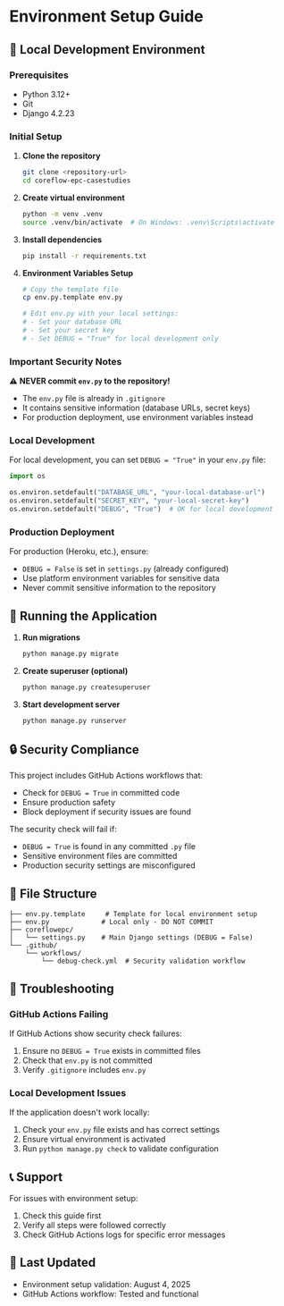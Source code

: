 # Environment Setup Guide

## 🔧 Local Development Environment

### Prerequisites
- Python 3.12+
- Git
- Django 4.2.23

### Initial Setup

1. **Clone the repository**
   ```bash
   git clone <repository-url>
   cd coreflow-epc-casestudies
   ```

2. **Create virtual environment**
   ```bash
   python -m venv .venv
   source .venv/bin/activate  # On Windows: .venv\Scripts\activate
   ```

3. **Install dependencies**
   ```bash
   pip install -r requirements.txt
   ```

4. **Environment Variables Setup**
   ```bash
   # Copy the template file
   cp env.py.template env.py
   
   # Edit env.py with your local settings:
   # - Set your database URL
   # - Set your secret key
   # - Set DEBUG = "True" for local development only
   ```

### Important Security Notes

⚠️ **NEVER commit `env.py` to the repository!**

- The `env.py` file is already in `.gitignore`
- It contains sensitive information (database URLs, secret keys)
- For production deployment, use environment variables instead

### Local Development

For local development, you can set `DEBUG = "True"` in your `env.py` file:

```python
import os

os.environ.setdefault("DATABASE_URL", "your-local-database-url")
os.environ.setdefault("SECRET_KEY", "your-local-secret-key")
os.environ.setdefault("DEBUG", "True")  # OK for local development
```

### Production Deployment

For production (Heroku, etc.), ensure:
- `DEBUG = False` is set in `settings.py` (already configured)
- Use platform environment variables for sensitive data
- Never commit sensitive information to the repository

## 🚀 Running the Application

1. **Run migrations**
   ```bash
   python manage.py migrate
   ```

2. **Create superuser (optional)**
   ```bash
   python manage.py createsuperuser
   ```

3. **Start development server**
   ```bash
   python manage.py runserver
   ```

## 🔒 Security Compliance

This project includes GitHub Actions workflows that:
- Check for `DEBUG = True` in committed code
- Ensure production safety
- Block deployment if security issues are found

The security check will fail if:
- `DEBUG = True` is found in any committed `.py` file
- Sensitive environment files are committed
- Production security settings are misconfigured

## 📁 File Structure

```
├── env.py.template     # Template for local environment setup
├── env.py             # Local only - DO NOT COMMIT
├── coreflowepc/
│   └── settings.py    # Main Django settings (DEBUG = False)
└── .github/
    └── workflows/
        └── debug-check.yml  # Security validation workflow
```

## 🐛 Troubleshooting

### GitHub Actions Failing
If GitHub Actions show security check failures:
1. Ensure no `DEBUG = True` exists in committed files
2. Check that `env.py` is not committed
3. Verify `.gitignore` includes `env.py`

### Local Development Issues
If the application doesn't work locally:
1. Check your `env.py` file exists and has correct settings
2. Ensure virtual environment is activated
3. Run `python manage.py check` to validate configuration

## 📞 Support

For issues with environment setup:
1. Check this guide first
2. Verify all steps were followed correctly
3. Check GitHub Actions logs for specific error messages

## 🔄 Last Updated
- Environment setup validation: August 4, 2025
- GitHub Actions workflow: Tested and functional
